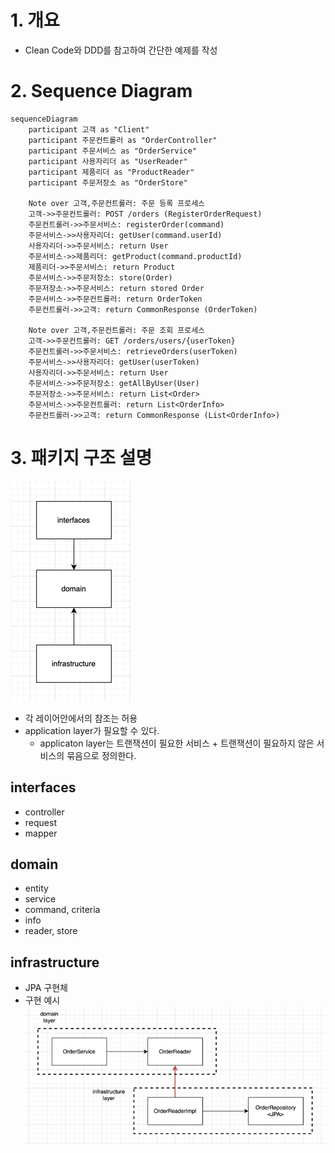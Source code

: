 # 1. 개요
- Clean Code와 DDD를 참고하여 간단한 예제를 작성

# 2. Sequence Diagram
```mermaid
sequenceDiagram
    participant 고객 as "Client"
    participant 주문컨트롤러 as "OrderController"
    participant 주문서비스 as "OrderService"
    participant 사용자리더 as "UserReader"
    participant 제품리더 as "ProductReader"
    participant 주문저장소 as "OrderStore"

    Note over 고객,주문컨트롤러: 주문 등록 프로세스
    고객->>주문컨트롤러: POST /orders (RegisterOrderRequest)
    주문컨트롤러->>주문서비스: registerOrder(command)
    주문서비스->>사용자리더: getUser(command.userId)
    사용자리더->>주문서비스: return User
    주문서비스->>제품리더: getProduct(command.productId)
    제품리더->>주문서비스: return Product
    주문서비스->>주문저장소: store(Order)
    주문저장소->>주문서비스: return stored Order
    주문서비스->>주문컨트롤러: return OrderToken
    주문컨트롤러->>고객: return CommonResponse (OrderToken)

    Note over 고객,주문컨트롤러: 주문 조회 프로세스
    고객->>주문컨트롤러: GET /orders/users/{userToken}
    주문컨트롤러->>주문서비스: retrieveOrders(userToken)
    주문서비스->>사용자리더: getUser(userToken)
    사용자리더->>주문서비스: return User
    주문서비스->>주문저장소: getAllByUser(User)
    주문저장소->>주문서비스: return List<Order>
    주문서비스->>주문컨트롤러: return List<OrderInfo>
    주문컨트롤러->>고객: return CommonResponse (List<OrderInfo>)
```

# 3. 패키지 구조 설명
![img.png](img.png)
- 각 레이어안에서의 참조는 허용
- application layer가 필요할 수 있다.
  - applicaton layer는 트랜잭션이 필요한 서비스 + 트랜잭션이 필요하지 않은 서비스의 묶음으로 정의한다.
## interfaces
- controller
- request
- mapper
## domain
- entity
- service
- command, criteria
- info
- reader, store 
## infrastructure
- JPA 구현체
- 구현 예시
![img_1.png](img_1.png)